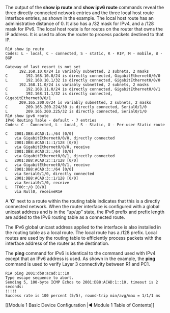The output of the **show ip route** and **show ipv6 route** commands reveal the three directly connected network entries and the three local host route interface entries, as shown in the example. The local host route has an administrative distance of 0. It also has a /32 mask for IPv4, and a /128 mask for IPv6. The local host route is for routes on the router that owns the IP address. It is used to allow the router to process packets destined to that IP.

```
R1# show ip route
Codes: L - local, C - connected, S - static, R - RIP, M - mobile, B - BGP  

Gateway of last resort is not set
      192.168.10.0/24 is variably subnetted, 2 subnets, 2 masks
C        192.168.10.0/24 is directly connected, GigabitEthernet0/0/0
L        192.168.10.1/32 is directly connected, GigabitEthernet0/0/0
      192.168.11.0/24 is variably subnetted, 2 subnets, 2 masks
C        192.168.11.0/24 is directly connected, GigabitEthernet0/0/1
L        192.168.11.1/32 is directly connected, GigabitEthernet0/0/1      
      209.165.200.0/24 is variably subnetted, 2 subnets, 2 masks
C        209.165.200.224/30 is directly connected, Serial0/1/0
L        209.165.200.225/32 is directly connected, Serial0/1/0
R1# show ipv6 route
IPv6 Routing Table - default - 7 entries
Codes: C - Connected, L - Local, S - Static, U - Per-user Static route

C   2001:DB8:ACAD:1::/64 [0/0]     
	via GigabitEthernet0/0/0, directly connected
L   2001:DB8:ACAD:1::1/128 [0/0]     
	via GigabitEthernet0/0/0, receive
C   2001:DB8:ACAD:2::/64 [0/0]     
	via GigabitEthernet0/0/1, directly connected
L   2001:DB8:ACAD:2::1/128 [0/0]     
	via GigabitEthernet0/0/1, receive
C   2001:DB8:ACAD:3::/64 [0/0]     
	via Serial0/1/0, directly connected
L   2001:DB8:ACAD:3::1/128 [0/0]     
	via Serial0/1/0, receive
L   FF00::/8 [0/0]     
	via Null0, receiveR1#
```

A ‘**C**’ next to a route within the routing table indicates that this is a directly connected network. When the router interface is configured with a global unicast address and is in the “up/up” state, the IPv6 prefix and prefix length are added to the IPv6 routing table as a connected route.

The IPv6 global unicast address applied to the interface is also installed in the routing table as a local route. The local route has a /128 prefix. Local routes are used by the routing table to efficiently process packets with the interface address of the router as the destination.

The **ping** command for IPv6 is identical to the command used with IPv4 except that an IPv6 address is used. As shown in the example, the **ping** command is used to verify Layer 3 connectivity between R1 and PC1.

```
R1# ping 2001:db8:acad:1::10
Type escape sequence to abort.
Sending 5, 100-byte ICMP Echos to 2001:DB8:ACAD:1::10, timeout is 2 seconds:
!!!!!
Success rate is 100 percent (5/5), round-trip min/avg/max = 1/1/1 ms
```

[[Module 1 Basic Device Configuration |◀ Module 1 Table of Contents]]
